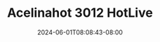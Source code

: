 --- 
title: "Acelinahot 3012 HotLive"
description: "nonton  video bokep Acelinahot 3012 HotLive durasi panjang durasi panjang new"
date: 2024-06-01T08:08:43-08:00
file_code: "l9f5ir5qr9i5"
draft: false
cover: "wdguhmt2466bn4oe.jpg"
tags: ["Acelinahot", "HotLive"]
length: 1031
fld_id: "1482965"
foldername: "Acelinahot"
categories: ["Acelinahot"]
views: 0
---